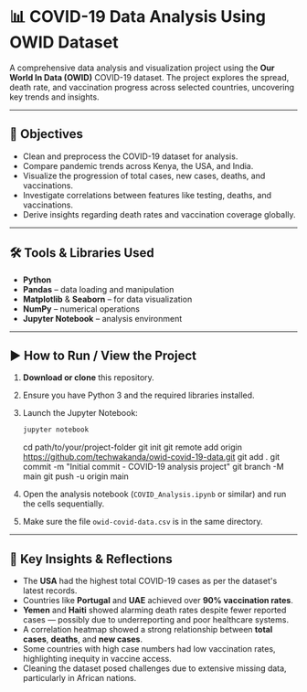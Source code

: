 

# 📊 COVID-19 Data Analysis Using OWID Dataset

A comprehensive data analysis and visualization project using the **Our World In Data (OWID)** COVID-19 dataset. The project explores the spread, death rate, and vaccination progress across selected countries, uncovering key trends and insights.

---

## 🎯 Objectives

* Clean and preprocess the COVID-19 dataset for analysis.
* Compare pandemic trends across Kenya, the USA, and India.
* Visualize the progression of total cases, new cases, deaths, and vaccinations.
* Investigate correlations between features like testing, deaths, and vaccinations.
* Derive insights regarding death rates and vaccination coverage globally.

---

## 🛠️ Tools & Libraries Used

* **Python**
* **Pandas** – data loading and manipulation
* **Matplotlib** & **Seaborn** – for data visualization
* **NumPy** – numerical operations
* **Jupyter Notebook** – analysis environment

---

## ▶️ How to Run / View the Project

1. **Download or clone** this repository.
2. Ensure you have Python 3 and the required libraries installed.
3. Launch the Jupyter Notebook:

   ```bash
   jupyter notebook
   ```
   cd path/to/your/project-folder
git init
git remote add origin https://github.com/techwakanda/owid-covid-19-data.git
git add .
git commit -m "Initial commit - COVID-19 analysis project"
git branch -M main
git push -u origin main

4. Open the analysis notebook (`COVID_Analysis.ipynb` or similar) and run the cells sequentially.
5. Make sure the file `owid-covid-data.csv` is in the same directory.

---

## 📌 Key Insights & Reflections

* The **USA** had the highest total COVID-19 cases as per the dataset's latest records.
* Countries like **Portugal** and **UAE** achieved over **90% vaccination rates**.
* **Yemen** and **Haiti** showed alarming death rates despite fewer reported cases — possibly due to underreporting and poor healthcare systems.
* A correlation heatmap showed a strong relationship between **total cases**, **deaths**, and **new cases**.
* Some countries with high case numbers had low vaccination rates, highlighting inequity in vaccine access.
* Cleaning the dataset posed challenges due to extensive missing data, particularly in African nations.


